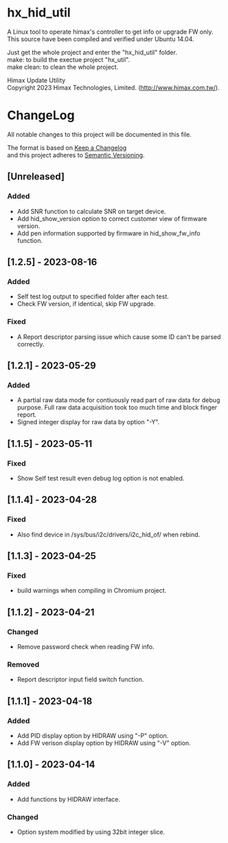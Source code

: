 # hx_hid_util  
A Linux tool to operate himax's controller to get info or upgrade FW only.  
This source have been compiled and verified under Ubuntu 14.04.  
  
Just get the whole project and enter the "hx_hid_util" folder.  
  make: to build the exectue project "hx_util".  
  make clean: to clean the whole project.  
  
Himax Update Utility  
Copyright 2023 Himax Technologies, Limited. (http://www.himax.com.tw/).  

# ChangeLog

All notable changes to this project will be documented in this file.  
  
The format is based on [Keep a Changelog](http://keepachangelog.com/en/1.1.0/)  
and this project adheres to [Semantic Versioning](http://semver.org/spec/v2.0.0.html).  

## [Unreleased]
### Added
- Add SNR function to calculate SNR on target device.  
- Add hid_show_version option to correct customer view of firmware version.
- Add pen information supported by firmware in hid_show_fw_info function.
## [1.2.5] - 2023-08-16
### Added
- Self test log output to specified folder after each test.
- Check FW version, if identical, skip FW upgrade.
### Fixed
- A Report descriptor parsing issue which cause some ID can't be parsed correctly.

## [1.2.1] - 2023-05-29
### Added
- A partial raw data mode for contiuously read part of raw data for debug purpose. Full raw data acquisition took too much time and block finger report.
- Signed integer display for raw data by option "-Y".

## [1.1.5] - 2023-05-11
### Fixed
- Show Self test result even debug log option is not enabled.

## [1.1.4] - 2023-04-28
### Fixed
- Also find device in /sys/bus/i2c/drivers/i2c_hid_of/ when rebind.

## [1.1.3] - 2023-04-25
### Fixed
- build warnings when compiling in Chromium project.

## [1.1.2] - 2023-04-21
### Changed
- Remove password check when reading FW info.
### Removed
- Report descriptor input field switch function.

## [1.1.1] - 2023-04-18
### Added
- Add PID display option by HIDRAW using "-P" option.
- Add FW verison display option by HIDRAW using "-V" option.

## [1.1.0] - 2023-04-14
### Added
- Add functions by HIDRAW interface.
### Changed
- Option system modified by using 32bit integer slice.
